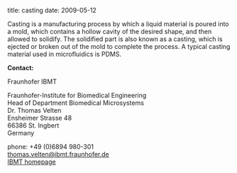 title: casting
date: 2009-05-12  

Casting is a manufacturing process by which a liquid material is poured into a mold, which contains a hollow cavity of the desired shape, and then allowed to solidify. The solidified part is also known as a casting, which is ejected or broken out of the mold to complete the process. A typical casting material used in microfluidics is PDMS.
<!--break-->
__Contact:__

Fraunhofer IBMT

Fraunhofer-Institute for Biomedical Engineering  
Head of Department Biomedical Microsystems  
Dr. Thomas Velten  
Ensheimer Strasse 48   
66386 St. Ingbert   
Germany  
 
phone: +49 (0)6894 980-301   
thomas.velten@ibmt.fraunhofer.de  
[IBMT homepage](http://www.ibmt.fraunhofer.de/fhg/ibmt_en/biomedical_engineering/biomedical_microsystems/microsensors_microfluidics/index.jsp)